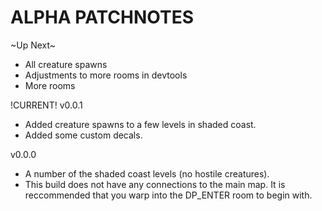 # ALPHA PATCHNOTES

~Up Next~
- All creature spawns
- Adjustments to more rooms in devtools
- More rooms

!CURRENT! v0.0.1
- Added creature spawns to a few levels in shaded coast.
- Added some custom decals.

v0.0.0
- A number of the shaded coast levels (no hostile creatures).
- This build does not have any connections to the main map. It is reccommended that you warp into the DP_ENTER room to begin with.
